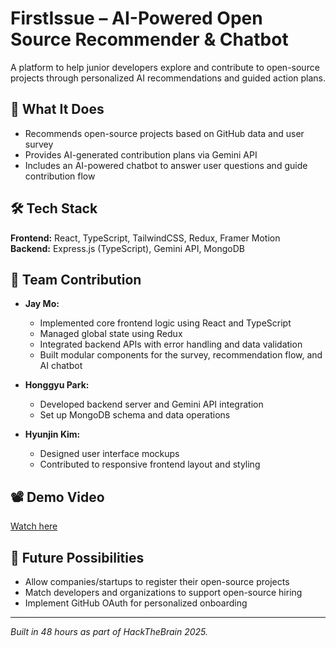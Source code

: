 # FirstIssue – AI-Powered Open Source Recommender & Chatbot 

A platform to help junior developers explore and contribute to open-source projects through personalized AI recommendations and guided action plans.

## 🧠 What It Does

- Recommends open-source projects based on GitHub data and user survey
- Provides AI-generated contribution plans via Gemini API
- Includes an AI-powered chatbot to answer user questions and guide contribution flow

## 🛠️ Tech Stack

**Frontend:** React, TypeScript, TailwindCSS, Redux, Framer Motion  
**Backend:** Express.js (TypeScript), Gemini API, MongoDB

## 🤝 Team Contribution

- **Jay Mo:**  
  - Implemented core frontend logic using React and TypeScript  
  - Managed global state using Redux  
  - Integrated backend APIs with error handling and data validation  
  - Built modular components for the survey, recommendation flow, and AI chatbot

- **Honggyu Park:**  
  - Developed backend server and Gemini API integration  
  - Set up MongoDB schema and data operations

- **Hyunjin Kim:**  
  - Designed user interface mockups  
  - Contributed to responsive frontend layout and styling 

## 📽️ Demo Video

[Watch here](https://drive.google.com/file/d/1mFd2dCb9ntKpfzIdjzjRblRYeI6HzZDm/view?usp=sharing)

## 📌 Future Possibilities

- Allow companies/startups to register their open-source projects  
- Match developers and organizations to support open-source hiring  
- Implement GitHub OAuth for personalized onboarding

---

*Built in 48 hours as part of HackTheBrain 2025.*


